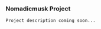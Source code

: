 ### Nomadicmusk Project

```bash
Project description coming soon...
```

<!-- `Project description coming soon...` -->